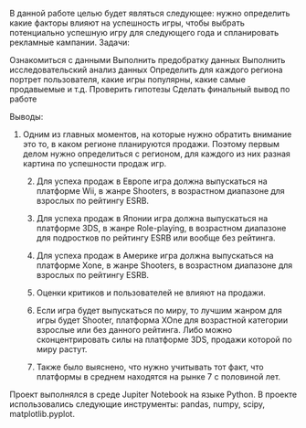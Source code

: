 В данной работе целью будет являться следующее: нужно определить какие факторы влияют на успешность игры, чтобы выбрать потенциально успешную игру для следующего года и спланировать рекламные кампании. Задачи:

Ознакомиться с данными
Выполнить предобратку данных
Выполнить исследовательский анализ данных
Определить для каждого региона портрет пользователя, какие игры популярны, какие самые продавыемые и т.д.
Проверить гипотезы
Сделать финальный вывод по работе

Выводы:
1. Одним из главных моментов, на которые нужно обратить внимание это то, в каком регионе планируются продажи. Поэтому первым делом нужно определиться с регионом, для каждого из них разная картина по успешности продаж игр.

    2. Для успеха продаж в Европе игра должна выпускаться на платформе Wii, в жанре Shooters, в возрастном диапазоне для взрослых по рейтингу ESRB.

    3. Для успеха продаж в Японии игра должна выпускаться на платформе 3DS, в жанре Role-playing, в возрастном диапазоне для подростков по рейтингу ESRB или вообще без рейтинга.

    4. Для успеха продаж в Америке игра должна выпускаться на платформе  Xone, в жанре Shooters, в возрастном диапазоне для взрослых по рейтингу ESRB.

    5. Оценки критиков и пользователей не влияют на продажи.

    6. Если игра будет выпускаться по миру, то лучшим жанром для игры будет Shooter, платформа XOne для возрастной категории взрослые или без данного рейтинга. Либо можно сконцентрировать силы на платформе 3DS, продажи которой по миру растут.

    7. Также было выяснено, что нужно учитывать тот факт, что платформы в среднем находятся на рынке 7 с половиной лет.

Проект выполнялся в среде Jupiter Notebook на языке Python. В проекте использовались следующие инструменты: pandas, numpy, scipy, matplotlib.pyplot.
